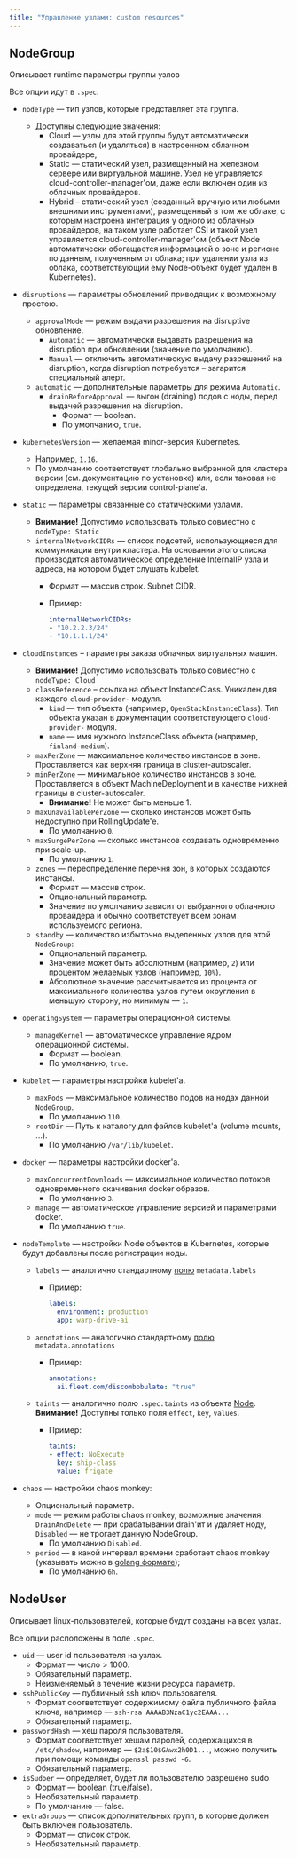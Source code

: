 ```yaml
---
title: "Управление узлами: custom resources"
---
```


## NodeGroup

Описывает runtime параметры группы узлов

Все опции идут в `.spec`.

* `nodeType` — тип узлов, которые представляет эта группа.
  * Доступны следующие значения:
      * Cloud — узлы для этой группы будут автоматически создаваться (и удаляться) в настроенном облачном провайдере,
      * Static — статический узел, размещенный на железном сервере или виртуальной машине. Узел не управляется
        cloud-controller-manager'ом, даже если включен один из облачных провайдеров.
      * Hybrid – статический узел (созданный вручную или любыми внешними инструментами), размещенный в том же облаке, с
        которым настроена интеграция у одного из облачных провайдеров, на таком узле работает CSI и такой узел
        управляется cloud-controller-manager'ом (объект Node автоматически обогащается информацией о зоне и регионе по
        данным, полученным от облака; при удалении узла из облака, соответствующий ему Node-объект будет
        удален в Kubernetes).
* `disruptions` — параметры обновлений приводящих к возможному простою.
    * `approvalMode` — режим выдачи разрешения на disruptive обновление.
        * `Automatic` —  автоматически выдавать разрешения на disruption при обновлении (значение по умолчанию).
        * `Manual` — отключить автоматическую выдачу разрешений на disruption, когда disruption потребуется – загарится специальный алерт.
    * `automatic` — дополнительные параметры для режима `Automatic`.
        * `drainBeforeApproval` — выгон (draining) подов с ноды, перед выдачей разрешения на disruption.
            * Формат — boolean.
            * По умолчанию, `true`.
* `kubernetesVersion` — желаемая minor-версия Kubernetes.
  * Например, `1.16`.
  * По умолчанию соответствует глобально выбранной для кластера версии (см. документацию по установке) или, если таковая не определена, текущей версии control-plane'а.
* `static` — параметры связанные со статическими узлами.
  * **Внимание!** Допустимо использовать только совместно с `nodeType: Static`
  * `internalNetworkCIDRs` — список подсетей, использующиеся для коммуникации внутри кластера. На основании этого списка
    производится автоматическое определение InternalIP узла и адреса, на котором будет слушать kubelet.
    * Формат — массив строк. Subnet CIDR.
    * Пример:

      ```yaml
      internalNetworkCIDRs:
      - "10.2.2.3/24"
      - "10.1.1.1/24"
      ```
* `cloudInstances` – параметры заказа облачных виртуальных машин.
  * **Внимание!** Допустимо использовать только совместно с `nodeType: Cloud`
  * `classReference` – ссылка на объект InstanceClass. Уникален для каждого `cloud-provider-` модуля.
    * `kind` — тип объекта (например, `OpenStackInstanceClass`). Тип объекта указан в документации соответствующего
      `cloud-provider-` модуля.
    * `name` — имя нужного InstanceClass объекта (например, `finland-medium`).
  * `maxPerZone` — максимальное количество инстансов в зоне. Проставляется как верхняя граница в cluster-autoscaler.
  * `minPerZone` — минимальное количество инстансов в зоне. Проставляется в объект MachineDeployment и в качестве нижней
     границы в cluster-autoscaler.
    * **Внимание!** Не может быть меньше 1.
  * `maxUnavailablePerZone` — сколько инстансов может быть недоступно при RollingUpdate'е.
    * По умолчанию `0`.
  * `maxSurgePerZone` — сколько инстансов создавать одновременно при scale-up.
    * По умолчанию `1`.
  * `zones` — переопределение перечня зон, в которых создаются инстансы.
    * Формат — массив строк.
    * Опциональный параметр.
    * Значение по умолчанию зависит от выбранного облачного провайдера и обычно соответствует всем зонам используемого
      региона.
  * `standby` — количество избыточно выделенных узлов для этой `NodeGroup`:
    * Опциональный параметр.
    * Значение может быть абсолютным (например, `2`) или процентом желаемых узлов (например, `10%`).
    * Абсолютное значение рассчитывается из процента от максимального количества узлов путем округления в меньшую сторону, но минимум — `1`.
* `operatingSystem` — параметры операционной системы.
  * `manageKernel` — автоматическое управление ядром операционной системы.
    * Формат — boolean.
    * По умолчанию, `true`.
* `kubelet` — параметры настройки kubelet'а.
  * `maxPods` — максимальное количество подов на нодах данной `NodeGroup`.
    * По умолчанию `110`.
  * `rootDir` — Путь к каталогу для файлов kubelet'а (volume mounts, ...).
    * По умолчанию `/var/lib/kubelet`.
* `docker` — параметры настройки docker'а.
  * `maxConcurrentDownloads` — максимальное количество потоков одновременного скачивания docker образов.
    * По умолчанию `3`.
  * `manage` — автоматическое управление версией и параметрами docker.
    * По умолчанию `true`.
* `nodeTemplate` — настройки Node объектов в Kubernetes, которые будут добавлены после регистрации ноды.
  * `labels` — аналогично стандартному [полю](https://kubernetes.io/docs/reference/generated/kubernetes-api/v1.15/#objectmeta-v1-meta) `metadata.labels`
    * Пример:

      ```yaml
      labels:
        environment: production
        app: warp-drive-ai

  * `annotations` — аналогично стандартному [полю](https://kubernetes.io/docs/reference/generated/kubernetes-api/v1.15/#objectmeta-v1-meta) `metadata.annotations`
    * Пример:

      ```yaml
      annotations:
        ai.fleet.com/discombobulate: "true"
      ```

  * `taints` — аналогично полю `.spec.taints` из объекта [Node](https://kubernetes.io/docs/reference/generated/kubernetes-api/v1.15/#taint-v1-core). **Внимание!** Доступны только поля `effect`, `key`, `values`.
    * Пример:

      ```yaml
      taints:
      - effect: NoExecute
        key: ship-class
        value: frigate
      ```

* `chaos` — настройки chaos monkey:
  * Опциональный параметр.
  * `mode` — режим работы chaos monkey, возможные значения: `DrainAndDelete` — при срабатывании drain'ит и удаляет ноду, `Disabled` — не трогает данную NodeGroup.
    * По умолчанию `Disabled`.
  * `period` — в какой интервал времени сработает chaos monkey (указывать можно в [golang формате](https://golang.org/pkg/time/#ParseDuration));
    * По умолчанию `6h`.

## NodeUser

Описывает linux-пользователей, которые будут созданы на всех узлах.

Все опции расположены в поле `.spec`.

* `uid` — user id пользователя на узлах.
  * Формат — число > 1000.
  * Обязательный параметр.
  * Неизменяемый в течение жизни ресурса параметр.
* `sshPublicKey` — публичный ssh ключ пользователя.
  * Формат соответствует содержимому файла публичного файла ключа, например — `ssh-rsa AAAAB3NzaC1yc2EAAA...`
  * Обязательный параметр.
* `passwordHash` — хеш пароля пользователя.
  * Формат соответствует хешам паролей, содержащихся в `/etc/shadow`, например — `$2a$10$GAwx2h0D1...`, можно получить при помощи команды `openssl passwd -6`.
  * Обязательный параметр.
* `isSudoer` — определяет, будет ли пользователю разрешено sudo.
  * Формат — boolean (true/false).
  * Необязательный параметр.
  * По умолчанию — false.
* `extraGroups` — список дополнительных групп, в которые должен быть включен пользователь.
  * Формат — список строк.
  * Необязательный параметр.

